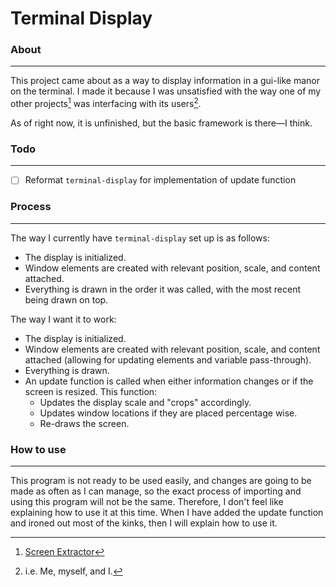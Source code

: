# Terminal Display

### About
---
This project came about as a way to display information in a gui-like manor on the terminal. I made it because I was unsatisfied with the way one of my other projects[^1] was interfacing with its users[^2].

As of right now, it is unfinished, but the basic framework is there—I think.

### Todo
---
- [ ] Reformat `terminal-display` for implementation of update function

### Process
---
The way I currently have `terminal-display` set up is as follows:
- The display is initialized.
- Window elements are created with relevant position, scale, and content attached.
- Everything is drawn in the order it was called, with the most recent being drawn on top.

The way I want it to work:
- The display is initialized.
- Window elements are created with relevant position, scale, and content attached (allowing for updating elements and variable pass-through).
- Everything is drawn.
- An update function is called when either information changes or if the screen is resized. This function:
	- Updates the display scale and "crops" accordingly.
	- Updates window locations if they are placed percentage wise.
	- Re-draws the screen.

### How to use
---
This program is not ready to be used easily, and changes are going to be made as often as I can manage, so the exact process of importing and using this program will not be the same. Therefore, I don't feel like explaining how to use it at this time. When I have added the update function and ironed out most of the kinks, then I will explain how to use it.

[^1]: [Screen Extractor](https://github.com/DiabolicalGolem/Screen-Extractor)
[^2]: i.e. Me, myself, and I.

